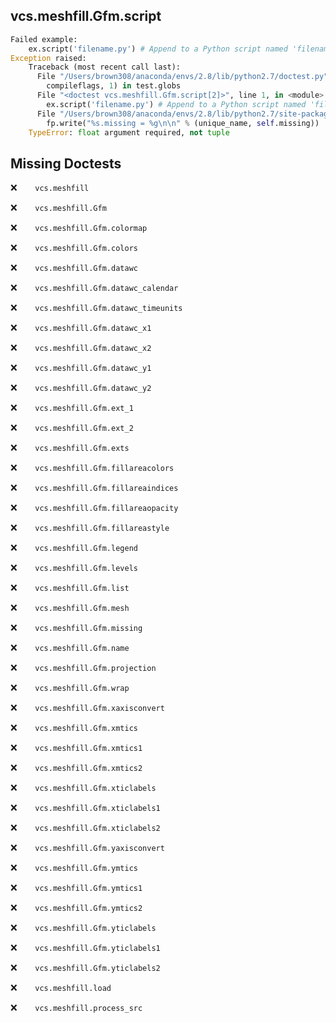 vcs.meshfill.Gfm.script
-----------------------
```python
Failed example:
    ex.script('filename.py') # Append to a Python script named 'filename.py'
Exception raised:
    Traceback (most recent call last):
      File "/Users/brown308/anaconda/envs/2.8/lib/python2.7/doctest.py", line 1315, in __run
        compileflags, 1) in test.globs
      File "<doctest vcs.meshfill.Gfm.script[2]>", line 1, in <module>
        ex.script('filename.py') # Append to a Python script named 'filename.py'
      File "/Users/brown308/anaconda/envs/2.8/lib/python2.7/site-packages/vcs/meshfill.py", line 900, in script
        fp.write("%s.missing = %g\n\n" % (unique_name, self.missing))
    TypeError: float argument required, not tuple
```

Missing Doctests
----------------
:x:```    vcs.meshfill```

:x:```    vcs.meshfill.Gfm```

:x:```    vcs.meshfill.Gfm.colormap```

:x:```    vcs.meshfill.Gfm.colors```

:x:```    vcs.meshfill.Gfm.datawc```

:x:```    vcs.meshfill.Gfm.datawc_calendar```

:x:```    vcs.meshfill.Gfm.datawc_timeunits```

:x:```    vcs.meshfill.Gfm.datawc_x1```

:x:```    vcs.meshfill.Gfm.datawc_x2```

:x:```    vcs.meshfill.Gfm.datawc_y1```

:x:```    vcs.meshfill.Gfm.datawc_y2```

:x:```    vcs.meshfill.Gfm.ext_1```

:x:```    vcs.meshfill.Gfm.ext_2```

:x:```    vcs.meshfill.Gfm.exts```

:x:```    vcs.meshfill.Gfm.fillareacolors```

:x:```    vcs.meshfill.Gfm.fillareaindices```

:x:```    vcs.meshfill.Gfm.fillareaopacity```

:x:```    vcs.meshfill.Gfm.fillareastyle```

:x:```    vcs.meshfill.Gfm.legend```

:x:```    vcs.meshfill.Gfm.levels```

:x:```    vcs.meshfill.Gfm.list```

:x:```    vcs.meshfill.Gfm.mesh```

:x:```    vcs.meshfill.Gfm.missing```

:x:```    vcs.meshfill.Gfm.name```

:x:```    vcs.meshfill.Gfm.projection```

:x:```    vcs.meshfill.Gfm.wrap```

:x:```    vcs.meshfill.Gfm.xaxisconvert```

:x:```    vcs.meshfill.Gfm.xmtics```

:x:```    vcs.meshfill.Gfm.xmtics1```

:x:```    vcs.meshfill.Gfm.xmtics2```

:x:```    vcs.meshfill.Gfm.xticlabels```

:x:```    vcs.meshfill.Gfm.xticlabels1```

:x:```    vcs.meshfill.Gfm.xticlabels2```

:x:```    vcs.meshfill.Gfm.yaxisconvert```

:x:```    vcs.meshfill.Gfm.ymtics```

:x:```    vcs.meshfill.Gfm.ymtics1```

:x:```    vcs.meshfill.Gfm.ymtics2```

:x:```    vcs.meshfill.Gfm.yticlabels```

:x:```    vcs.meshfill.Gfm.yticlabels1```

:x:```    vcs.meshfill.Gfm.yticlabels2```

:x:```    vcs.meshfill.load```

:x:```    vcs.meshfill.process_src```

